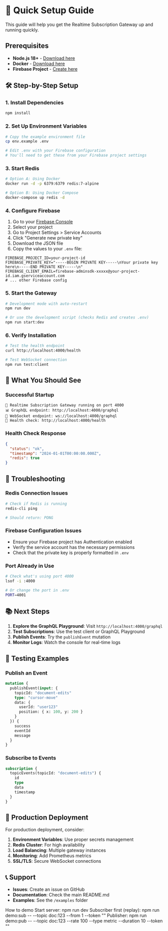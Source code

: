 # 🚀 Quick Setup Guide

This guide will help you get the Realtime Subscription Gateway up and running quickly.

## Prerequisites

- **Node.js 18+** - [Download here](https://nodejs.org/)
- **Docker** - [Download here](https://www.docker.com/products/docker-desktop/)
- **Firebase Project** - [Create here](https://console.firebase.google.com/)

## 🛠️ Step-by-Step Setup

### 1. Install Dependencies
```bash
npm install
```

### 2. Set Up Environment Variables
```bash
# Copy the example environment file
cp env.example .env

# Edit .env with your Firebase configuration
# You'll need to get these from your Firebase project settings
```

### 3. Start Redis
```bash
# Option A: Using Docker
docker run -d -p 6379:6379 redis:7-alpine

# Option B: Using Docker Compose
docker-compose up redis -d
```

### 4. Configure Firebase

1. Go to your [Firebase Console](https://console.firebase.google.com/)
2. Select your project
3. Go to Project Settings > Service Accounts
4. Click "Generate new private key"
5. Download the JSON file
6. Copy the values to your `.env` file:

```env
FIREBASE_PROJECT_ID=your-project-id
FIREBASE_PRIVATE_KEY="-----BEGIN PRIVATE KEY-----\nYour private key here\n-----END PRIVATE KEY-----\n"
FIREBASE_CLIENT_EMAIL=firebase-adminsdk-xxxxx@your-project-id.iam.gserviceaccount.com
# ... other Firebase config
```

### 5. Start the Gateway
```bash
# Development mode with auto-restart
npm run dev

# Or use the development script (checks Redis and creates .env)
npm run start:dev
```

### 6. Verify Installation
```bash
# Test the health endpoint
curl http://localhost:4000/health

# Test WebSocket connection
npm run test:client
```

## 🎯 What You Should See

### Successful Startup
```
🚀 Realtime Subscription Gateway running on port 4000
📊 GraphQL endpoint: http://localhost:4000/graphql
🔌 WebSocket endpoint: ws://localhost:4000/graphql
🏥 Health check: http://localhost:4000/health
```

### Health Check Response
```json
{
  "status": "ok",
  "timestamp": "2024-01-01T00:00:00.000Z",
  "redis": true
}
```

## 🔧 Troubleshooting

### Redis Connection Issues
```bash
# Check if Redis is running
redis-cli ping

# Should return: PONG
```

### Firebase Configuration Issues
- Ensure your Firebase project has Authentication enabled
- Verify the service account has the necessary permissions
- Check that the private key is properly formatted in `.env`

### Port Already in Use
```bash
# Check what's using port 4000
lsof -i :4000

# Or change the port in .env
PORT=4001
```

## 📚 Next Steps

1. **Explore the GraphQL Playground**: Visit `http://localhost:4000/graphql`
2. **Test Subscriptions**: Use the test client or GraphQL Playground
3. **Publish Events**: Try the `publishEvent` mutation
4. **Monitor Logs**: Watch the console for real-time logs

## 🧪 Testing Examples

### Publish an Event
```graphql
mutation {
  publishEvent(input: {
    topicId: "document-edits"
    type: "cursor-move"
    data: {
      userId: "user123"
      position: { x: 100, y: 200 }
    }
  }) {
    success
    eventId
    message
  }
}
```

### Subscribe to Events
```graphql
subscription {
  topicEvents(topicId: "document-edits") {
    id
    type
    data
    timestamp
  }
}
```

## 🚀 Production Deployment

For production deployment, consider:

1. **Environment Variables**: Use proper secrets management
2. **Redis Cluster**: For high availability
3. **Load Balancing**: Multiple gateway instances
4. **Monitoring**: Add Prometheus metrics
5. **SSL/TLS**: Secure WebSocket connections

## 📞 Support

- **Issues**: Create an issue on GitHub
- **Documentation**: Check the main README.md
- **Examples**: See the `/examples` folder 


How to demo
Start server: npm run dev
Subscriber first (replay): npm run demo:sub -- --topic doc:123 --from 1 --token "<JWT>"
Publisher: npm run demo:pub -- --topic doc:123 --rate 100 --type metric --duration 10 --token "<JWT>"